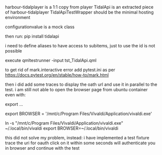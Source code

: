 harbour-tidalplayer is a 1:1 copy from player
TidalApi is an extracted piece of harbour-tidalplayer
TidalApiTestWrapper should be the minimal hosting environment

configurationvalue is a mock class

then run: pip install tidalapi

i need to define aliases to have access to subitems, just to use the id is not possible

execute
qmltestrunner -input tst_TidalApi.qml 

to get rid of mark.interactive error add pytest.ini as per 
https://docs.pytest.org/en/stable/how-to/mark.html

then i did add some traces to display the oath url and use it in parallel to the test.
i am still not able to open the browser page from ubuntu container even with:

export ...

export BROWSER = '/mnt/c/Program Files/Vivaldi/Application/vivaldi.exe'

ln -s "/mnt/c/Program Files/Vivaldi/Application/vivaldi.exe" ~/.local/bin/vivaldi
export BROWSER=~/.local/bin/vivaldi

this did not solve my problem, instead:
i have implemented a test fixture
trace the uri for oauth
click on it within some seconds will authenticate you in browser and continue with the test